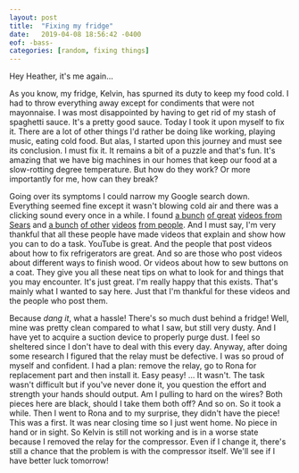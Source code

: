 ```yaml
---
layout: post
title:  "Fixing my fridge"
date:   2019-04-08 18:56:42 -0400
eof: -bass-
categories: [random, fixing things]
---
```


Hey Heather, it's me again...

As you know, my fridge, Kelvin, has spurned its duty to keep my food cold. I had
to throw everything away except for condiments that were not mayonnaise. I was
most disappointed by having to get rid of my stash of spaghetti sauce. It's a
pretty good sauce. Today I took it upon myself to fix it. There are a lot of
other things I'd rather be doing like working, playing music, eating cold food.
But alas, I started upon this journey and must see its conclusion. I must fix
it. It remains a bit of a puzzle and that's fun. It's amazing that we have big
machines in our homes that keep our food at a slow-rotting degree temperature.
But how do they work? Or more importantly for me, how can they break?

Going over its symptoms I could narrow my Google search down. Everything seemed
fine except it wasn't blowing cold air and there was a clicking sound every once
in a while. I found [a bunch][YT-sears-1] [of great][YT-sears-2] [videos from
Sears][YT-sears-3] and [a bunch][YT-others-1] [of other][YT-others-2]
[videos][YT-others-2] [from people][YT-others-3]. And I must say, I'm very
thankful that all these people have made videos that explain and show how you
can to do a task. YouTube is great. And the people that post videos about how to
fix refrigerators are great. And so are those who post videos about different
ways to finish wood. Or videos about how to sew buttons on a coat. They give
you all these neat tips on what to look for and things that you may encounter.
It's just great. I'm really happy that this exists. That's mainly what I wanted
to say here. Just that I'm thankful for these videos and the people who post
them.

Because *dang it*, what a hassle! There's so much dust behind a fridge! Well,
mine was pretty clean compared to what I saw, but still very dusty. And I have
yet to acquire a suction device to properly purge dust. I feel so sheltered
since I don't have to deal with this every day. Anyway, after doing some
research I figured that the relay must be defective. I was so proud of myself
and confident. I had a plan: remove the relay, go to Rona for replacement part
and then install it. Easy peasy! ... It wasn't. The task wasn't difficult but if
you've never done it, you question the effort and strength your hands should
output. Am I pulling to hard on the wires? Both pieces here are black, should I
take them both off? And so on. So it took a while. Then I went to Rona and to my
surprise, they didn't have the piece! This was a first. It was near closing time
so I just went home. No piece in hand or in sight. So Kelvin is still not
working and is in a worse state because I removed the relay for the compressor.
Even if I change it, there's still a chance that the problem is with the
compressor itself. We'll see if I have better luck tomorrow!

[YT-sears-1]: https://www.youtube.com/watch?v=IeGGNSwLRqE
[YT-sears-2]: https://www.youtube.com/watch?v=y2GvqlZIIWI
[YT-sears-3]: https://www.youtube.com/watch?v=L_HTaTeKTh0
[YT-others-1]: https://www.youtube.com/watch?v=MUWe0gIqH48
[YT-others-2]: https://www.youtube.com/watch?v=sWCVeKaNPKY
[YT-others-3]: https://www.youtube.com/watch?v=589yOyF0X20
